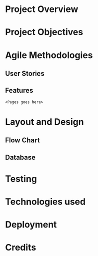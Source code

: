 # Project Overview



# Project Objectives



# Agile Methodologies

## User Stories


## Features
    <Pages goes here>


# Layout and Design

## Flow Chart

## Database

# Testing

# Technologies used


# Deployment


# Credits


